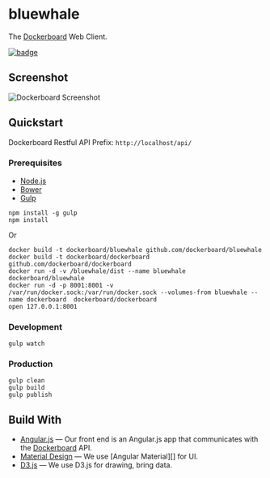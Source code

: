 
# bluewhale

The [Dockerboard][] Web Client.

[![badge](http://dockeri.co/image/dockerboard/bluewhale)](https://registry.hub.docker.com/u/dockerboard/bluewhare/)


## Screenshot

![Dockerboard Screenshot](https://github.com/dockerboard/bluewhale/blob/master/screenshots/dockerboard.gif?raw=true)

## Quickstart

Dockerboard Restful API Prefix: `http://localhost/api/`

### Prerequisites

* [Node.js][]
* [Bower][]
* [Gulp][]

```
npm install -g gulp
npm install
```

Or

```
docker build -t dockerboard/bluewhale github.com/dockerboard/bluewhale
docker build -t dockerboard/dockerboard github.com/dockerboard/dockerboard
docker run -d -v /bluewhale/dist --name bluewhale dockerboard/bluewhale
docker run -d -p 8001:8001 -v /var/run/docker.sock:/var/run/docker.sock --volumes-from bluewhale --name dockerboard  dockerboard/dockerboard
open 127.0.0.1:8001
```

### Development

```
gulp watch
```

### Production

```
gulp clean
gulp build
gulp publish
```


## Build With

- [Angular.js][] &mdash; Our front end is an Angular.js app that communicates with the [Dockerboard][] API.
- [Material Design][] &mdash; We use [Angular Material][] for UI.
- [D3.js][] &mdash; We use D3.js for drawing, bring data.


[Dockerboard]: https://github.com/dockerboard/dockerboard
[Node.js]: https://nodejs.org
[Gulp]: http://gulpjs.com
[Bower]: http://bower.io
[Angular.js]: https://www.angularjs.org/
[D3.js]: http://d3js.org/
[Material Design]: https://material.angularjs.org/
